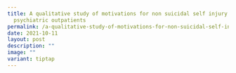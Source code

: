 ```yaml
---
title: A qualitative study of motivations for non suicidal self injury in
  psychiatric outpatients
permalink: /a-qualitative-study-of-motivations-for-non-suicidal-self-injury-in-psychiatric-outpatients/
date: 2021-10-11
layout: post
description: ""
image: ""
variant: tiptap
---
```

